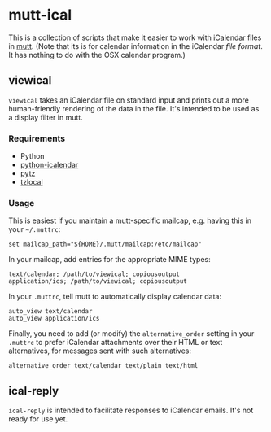 mutt-ical
=========

This is a collection of scripts that make it easier to work with
[iCalendar][] files in [mutt][].  (Note that its is for calendar
information in the iCalendar *file format*.  It has nothing to do with the
OSX calendar program.)

  [iCalendar]: https://en.wikipedia.org/wiki/iCalendar
  [mutt]: http://www.mutt.org


viewical
--------

`viewical` takes an iCalendar file on standard input and prints out a more
human-friendly rendering of the data in the file.  It's intended to be
used as a display filter in mutt.

### Requirements

* Python
* [python-icalendar](http://icalendar.readthedocs.org/)
* [pytz](http://pythonhosted.org/pytz/)
* [tzlocal](https://github.com/regebro/tzlocal)

### Usage

This is easiest if you maintain a mutt-specific mailcap, e.g. having this
in your `~/.muttrc`:

    set mailcap_path="${HOME}/.mutt/mailcap:/etc/mailcap"

In your mailcap, add entries for the appropriate MIME types:

    text/calendar; /path/to/viewical; copiousoutput
    application/ics; /path/to/viewical; copiousoutput

In your `.muttrc`, tell mutt to automatically display calendar data:

    auto_view text/calendar
    auto_view application/ics

Finally, you need to add (or modify) the `alternative_order` setting in
your `.muttrc` to prefer iCalendar attachments over their HTML or text
alternatives, for messages sent with such alternatives:

    alternative_order text/calendar text/plain text/html

ical-reply
----------

`ical-reply` is intended to facilitate responses to iCalendar emails.
It's not ready for use yet.
